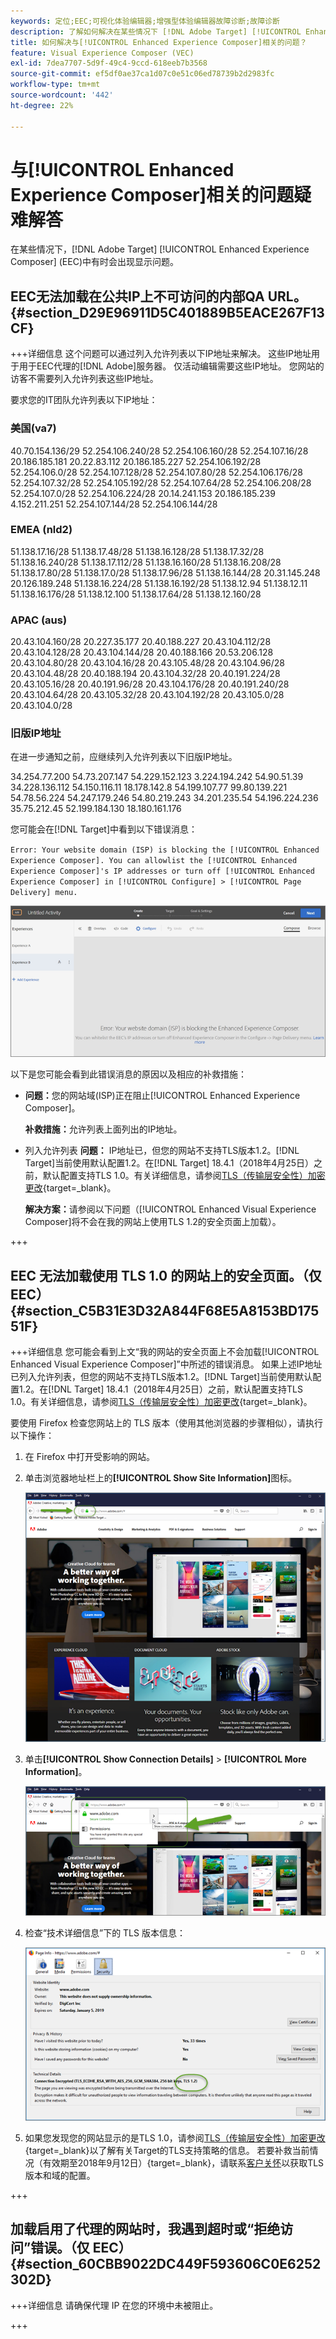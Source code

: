 ```yaml
---
keywords: 定位;EEC;可视化体验编辑器;增强型体验编辑器故障诊断;故障诊断
description: 了解如何解决在某些情况下 [!DNL Adobe Target] [!UICONTROL Enhanced Experience Composer] (EEC)中有时出现的问题。
title: 如何解决与[!UICONTROL Enhanced Experience Composer]相关的问题？
feature: Visual Experience Composer (VEC)
exl-id: 7dea7707-5d9f-49c4-9ccd-618eeb7b3568
source-git-commit: ef5df0ae37ca1d07c0e51c06ed78739b2d2983fc
workflow-type: tm+mt
source-wordcount: '442'
ht-degree: 22%

---
```


# 与[!UICONTROL Enhanced Experience Composer]相关的问题疑难解答

在某些情况下，[!DNL Adobe Target] [!UICONTROL Enhanced Experience Composer] (EEC)中有时会出现显示问题。

## EEC无法加载在公共IP上不可访问的内部QA URL。 {#section_D29E96911D5C401889B5EACE267F13CF}


+++详细信息
这个问题可以通过列入允许列表以下IP地址来解决。 这些IP地址用于用于EEC代理的[!DNL Adobe]服务器。 仅活动编辑需要这些IP地址。 您网站的访客不需要列入允许列表这些IP地址。

要求您的IT团队允许列表以下IP地址：

### 美国(va7)

40.70.154.136/29
52.254.106.240/28
52.254.106.160/28
52.254.107.16/28
20.186.185.181
20.22.83.112
20.186.185.227
52.254.106.192/28
52.254.106.0/28
52.254.107.128/28
52.254.107.80/28
52.254.106.176/28
52.254.107.32/28
52.254.105.192/28
52.254.107.64/28
52.254.106.208/28
52.254.107.0/28
52.254.106.224/28
20.14.241.153
20.186.185.239
4.152.211.251
52.254.107.144/28
52.254.106.144/28

### EMEA (nld2)

51.138.17.16/28
51.138.17.48/28
51.138.16.128/28
51.138.17.32/28
51.138.16.240/28
51.138.17.112/28
51.138.16.160/28
51.138.16.208/28
51.138.17.80/28
51.138.17.0/28
51.138.17.96/28
51.138.16.144/28
20.31.145.248
20.126.189.248
51.138.16.224/28
51.138.16.192/28
51.138.12.94
51.138.12.11
51.138.16.176/28
51.138.12.100
51.138.17.64/28
51.138.12.160/28

### APAC (aus)

20.43.104.160/28
20.227.35.177
20.40.188.227
20.43.104.112/28
20.43.104.128/28
20.43.104.144/28
20.40.188.166
20.53.206.128
20.43.104.80/28
20.43.104.16/28
20.43.105.48/28
20.43.104.96/28
20.43.104.48/28
20.40.188.194
20.43.104.32/28
20.40.191.224/28
20.43.105.16/28
20.40.191.96/28
20.43.104.176/28
20.40.191.240/28
20.43.104.64/28
20.43.105.32/28
20.43.104.192/28
20.43.105.0/28
20.43.104.0/28

### 旧版IP地址

在进一步通知之前，应继续列入允许列表以下旧版IP地址。

34.254.77.200
54.73.207.147
54.229.152.123
3.224.194.242
54.90.51.39
34.228.136.112
54.150.116.11
18.178.142.8
54.199.107.77
99.80.139.221
54.78.56.224
54.247.179.246
54.80.219.243
34.201.235.54
54.196.224.236
35.75.212.45
52.199.184.130
18.180.161.176

您可能会在[!DNL Target]中看到以下错误消息：

`Error: Your website domain (ISP) is blocking the [!UICONTROL Enhanced Experience Composer]. You can allowlist the [!UICONTROL Enhanced Experience Composer]'s IP addresses or turn off [!UICONTROL Enhanced Experience Composer] in [!UICONTROL Configure] > [!UICONTROL Page Delivery] menu.`

![EEC_error图像](assets/EEC_error.png)

以下是您可能会看到此错误消息的原因以及相应的补救措施：

* **问题：**&#x200B;您的网站域(ISP)正在阻止[!UICONTROL Enhanced Experience Composer]。

  **补救措施：**&#x200B;允许列表上面列出的IP地址。

* 列入允许列表 **问题：** IP地址已，但您的网站不支持TLS版本1.2。[!DNL Target]当前使用默认配置1.2。在[!DNL Target] 18.4.1（2018年4月25日）之前，默认配置支持TLS 1.0。有关详细信息，请参阅[TLS（传输层安全性）加密更改](https://experienceleague.adobe.com/docs/target-dev/developer/implementation/tls-transport-layer-security-encryption.html?lang=zh-Hans){target=_blank}。

  **解决方案：**&#x200B;请参阅以下问题（[!UICONTROL Enhanced Visual Experience Composer]将不会在我的网站上使用TLS 1.2的安全页面上加载）。

+++

## EEC 无法加载使用 TLS 1.0 的网站上的安全页面。（仅 EEC） {#section_C5B31E3D32A844F68E5A8153BD17551F}

+++详细信息
您可能会看到上文“我的网站的安全页面上不会加载[!UICONTROL Enhanced Visual Experience Composer]”中所述的错误消息。 如果上述IP地址已列入允许列表，但您的网站不支持TLS版本1.2。[!DNL Target]当前使用默认配置1.2。在[!DNL Target] 18.4.1（2018年4月25日）之前，默认配置支持TLS 1.0。有关详细信息，请参阅[TLS（传输层安全性）加密更改](https://experienceleague.adobe.com/docs/target-dev/developer/implementation/tls-transport-layer-security-encryption.html?lang=zh-Hans){target=_blank}。

要使用 Firefox 检查您网站上的 TLS 版本（使用其他浏览器的步骤相似），请执行以下操作：

1. 在 Firefox 中打开受影响的网站。
1. 单击浏览器地址栏上的&#x200B;**[!UICONTROL Show Site Information]**&#x200B;图标。

   ![firefox_more_info图像](assets/firefox_more_info.png)

1. 单击&#x200B;**[!UICONTROL Show Connection Details]** > **[!UICONTROL More Information]**。

   ![firefox_more_info_2图像](assets/firefox_more_info_2.png)

1. 检查“技术详细信息”下的 TLS 版本信息：

   ![firefox_more_info_3图像](assets/firefox_more_info_3.png)

1. 如果您发现您的网站显示的是TLS 1.0，请参阅[TLS（传输层安全性）加密更改](https://experienceleague.adobe.com/docs/target-dev/developer/implementation/tls-transport-layer-security-encryption.html?lang=zh-Hans){target=_blank}以了解有关Target的TLS支持策略的信息。 若要补救当前情况（有效期至2018年9月12日）{target=_blank}，请联系[客户关怀](/help/main/cmp-resources-and-contact-information.md#reference_ACA3391A00EF467B87930A450050077C)以获取TLS版本和域的配置。

+++

## 加载启用了代理的网站时，我遇到超时或“拒绝访问”错误。（仅 EEC） {#section_60CBB9022DC449F593606C0E6252302D}

+++详细信息
请确保代理 IP 在您的环境中未被阻止。

+++
